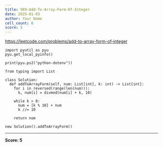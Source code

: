 ```yaml
---
title: 989-Add-To-Array-Form-Of-Integer
date: 2025-01-03
author: Your Name
cell_count: 6
score: 5
---
```


https://leetcode.com/problems/add-to-array-form-of-integer


```
import pyutil as pyu
pyu.get_local_pyinfo()
```


```
print(pyu.ps2("python-dotenv"))
```


```
from typing import List
```


```
class Solution:
  def addToArrayForm(self, num: List[int], k: int) -> List[int]:
    for i in reversed(range(len(num))):
      k, num[i] = divmod(num[i] + k, 10)

    while k > 0:
      num = [k % 10] + num
      k //= 10

    return num
```


```
new Solution().addToArrayForm()
```


---
**Score: 5**
